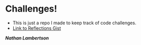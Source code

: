 # Challenges!

- This is just a repo I made to keep track of code challenges.
- [Link to Reflections Gist](https://gist.github.com/lambo1986/fc8edfbd611771f0daa21d7a2f2f7f7c)

  
***Nathan Lambertson***
